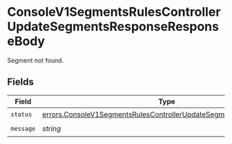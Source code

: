 # ConsoleV1SegmentsRulesControllerUpdateSegmentsResponseResponseBody

Segment not found.


## Fields

| Field                                                                                                                                                      | Type                                                                                                                                                       | Required                                                                                                                                                   | Description                                                                                                                                                |
| ---------------------------------------------------------------------------------------------------------------------------------------------------------- | ---------------------------------------------------------------------------------------------------------------------------------------------------------- | ---------------------------------------------------------------------------------------------------------------------------------------------------------- | ---------------------------------------------------------------------------------------------------------------------------------------------------------- |
| `status`                                                                                                                                                   | [errors.ConsoleV1SegmentsRulesControllerUpdateSegmentsResponseStatus](../../models/errors/consolev1segmentsrulescontrollerupdatesegmentsresponsestatus.md) | :heavy_check_mark:                                                                                                                                         | N/A                                                                                                                                                        |
| `message`                                                                                                                                                  | *string*                                                                                                                                                   | :heavy_check_mark:                                                                                                                                         | N/A                                                                                                                                                        |